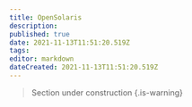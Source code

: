 ```yaml
---
title: OpenSolaris
description: 
published: true
date: 2021-11-13T11:51:20.519Z
tags: 
editor: markdown
dateCreated: 2021-11-13T11:51:20.519Z
---
```


> Section under construction
{.is-warning}
